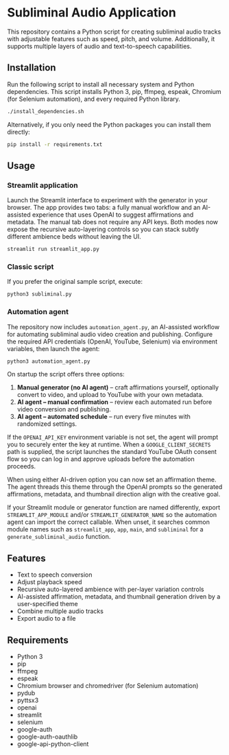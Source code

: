 # Subliminal Audio Application

This repository contains a Python script for creating subliminal audio tracks with adjustable features such as speed, pitch, and
 volume. Additionally, it supports multiple layers of audio and text-to-speech capabilities.

## Installation

Run the following script to install all necessary system and Python dependencies. This script installs Python 3, pip, ffmpeg,
espeak, Chromium (for Selenium automation), and every required Python library.

```bash
./install_dependencies.sh
```

Alternatively, if you only need the Python packages you can install them directly:

```bash
pip install -r requirements.txt
```

## Usage

### Streamlit application

Launch the Streamlit interface to experiment with the generator in your
browser. The app provides two tabs: a fully manual workflow and an AI-assisted
experience that uses OpenAI to suggest affirmations and metadata. The manual
tab does not require any API keys. Both modes now expose the recursive
auto-layering controls so you can stack subtly different ambience beds without
leaving the UI.

```bash
streamlit run streamlit_app.py
```

### Classic script

If you prefer the original sample script, execute:

```bash
python3 subliminal.py
```

### Automation agent

The repository now includes `automation_agent.py`, an AI-assisted workflow for
automating subliminal audio video creation and publishing. Configure the
required API credentials (OpenAI, YouTube, Selenium) via environment variables,
then launch the agent:

```bash
python3 automation_agent.py
```

On startup the script offers three options:

1. **Manual generator (no AI agent)** – craft affirmations yourself, optionally
   convert to video, and upload to YouTube with your own metadata.
2. **AI agent – manual confirmation** – review each automated run before video
   conversion and publishing.
3. **AI agent – automated schedule** – run every five minutes with randomized
   settings.

If the `OPENAI_API_KEY` environment variable is not set, the agent will prompt
you to securely enter the key at runtime. When a `GOOGLE_CLIENT_SECRETS` path
is supplied, the script launches the standard YouTube OAuth consent flow so you
can log in and approve uploads before the automation proceeds.

When using either AI-driven option you can now set an affirmation theme. The
agent threads this theme through the OpenAI prompts so the generated
affirmations, metadata, and thumbnail direction align with the creative goal.

If your Streamlit module or generator function are named differently, export
`STREAMLIT_APP_MODULE` and/or `STREAMLIT_GENERATOR_NAME` so the automation agent
can import the correct callable. When unset, it searches common module names
such as `streamlit_app`, `app`, `main`, and `subliminal` for a
`generate_subliminal_audio` function.

## Features

- Text to speech conversion
- Adjust playback speed
- Recursive auto-layered ambience with per-layer variation controls
- AI-assisted affirmation, metadata, and thumbnail generation driven by a
  user-specified theme
- Combine multiple audio tracks
- Export audio to a file

## Requirements

- Python 3
- pip
- ffmpeg
- espeak
- Chromium browser and chromedriver (for Selenium automation)
- pydub
- pyttsx3
- openai
- streamlit
- selenium
- google-auth
- google-auth-oauthlib
- google-api-python-client
